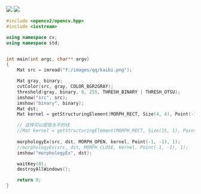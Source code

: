 ![](https://img2018.cnblogs.com/blog/1446249/202002/1446249-20200217230502346-2023324637.png)
![](https://img2018.cnblogs.com/blog/1446249/202002/1446249-20200217230606859-1119776838.png)

```c++
#include <opencv2/opencv.hpp>
#include <iostream>

using namespace cv;
using namespace std;


int main(int argc, char** argv)
{
    Mat src = imread("f:/images/qq/kaibi.png");

    Mat gray, binary;
    cvtColor(src, gray, COLOR_BGR2GRAY);
    threshold(gray, binary, 0, 255, THRESH_BINARY | THRESH_OTSU);
    imshow("src", src);
    imshow("binary", binary);
    Mat dst;
    Mat kernel = getStructuringElement(MORPH_RECT, Size(4, 4), Point(-1, -1));

    // 这样可以提取水平的线
    //Mat kernel = getStructuringElement(MORPH_RECT, Size(15, 1), Point(-1, -1));
    
    morphologyEx(src, dst, MORPH_OPEN, kernel, Point(-1, -1), 1);
    //morphologyEx(src, dst, MORPH_CLOSE, kernel, Point(-1, -1), 1);
    imshow("morphologyEx", dst);

    waitKey(0);
    destroyAllWindows();

    return 0;
}



```